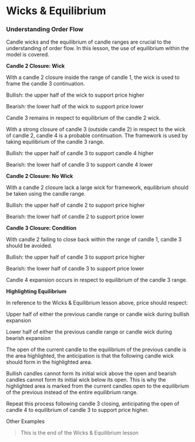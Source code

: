 # Wicks & Equilibrium

### **Understanding Order Flow**

Candle wicks and the equilibrium of candle ranges are crucial to the understanding of order flow. In this lesson, the use of equilibrium within the model is covered.

**Candle 2 Closure: Wick**

With a candle 2 closure inside the range of candle 1, the wick is used to frame the candle 3 continuation.

Bullish: the upper half of the wick to support price higher

Bearish: the lower half of the wick to support price lower

[](.images/9991d114-6152-42f9-4883-bef54303ab00.png)

Candle 3 remains in respect to equilibrium of the candle 2 wick.

[](.images/a35e5b45-6cdd-4b0b-d3eb-84ad21e96f00.png)

With a strong closure of candle 3 (outside candle 2) in respect to the wick of candle 2, candle 4 is a probable continuation. The framework is used by taking equilibrium of the candle 3 range.

Bullish: the upper half of candle 3 to support candle 4 higher

Bearish: the lower half of candle 3 to support candle 4 lower

[](.images/5d1ae91e-654b-49ea-c40f-5c3b119f7700.png)

**Candle 2 Closure: No Wick**

With a candle 2 closure lack a large wick for framework, equilibrium should be taken using the candle range.

Bullish: the upper half of candle 2 to support price higher

Bearish: the lower half of candle 2 to support price lower

[](.images/65c61d58-db0c-4f2b-7e4f-6c66b79aea00.png)

**Candle 3 Closure: Condition**

With candle 2 failing to close back within the range of candle 1, candle 3 should be avoided.

Bullish: the upper half of candle 3 to support price higher

Bearish: the lower half of candle 3 to support price lower

[](.images/37ec0645-33fd-4d2e-dfcd-af6ba731f300.png)

Candle 4 expansion occurs in respect to equilibrium of the candle 3 range.

[](.images/079f04a8-8551-4dd3-d44e-6d7df6ae9300.png)

**Highlighting Equilibrium**

In reference to the Wicks & Equilibrium lesson above, price should respect:

Upper half of either the previous candle range or candle wick during bullish expansion

Lower half of either the previous candle range or candle wick during bearish expansion

[](.images/01ab7dd6-c395-4cd8-7b59-9dc720712a00.png)

The open of the current candle to the equilibrium of the previous candle is the area highlighted, the anticipation is that the following candle wick should form in the highlighted area.

Bullish candles cannot form its initial wick above the open and bearish candles cannot form its initial wick below its open. This is why the highlighted area is marked from the current candles open to the equilibrium of the previous instead of the entire equilibrium range.

[](.images/ab9df169-b5b5-43ed-12f4-45239d579a00.png)

Repeat this process following candle 3 closing, anticipating the open of candle 4 to equilibrium of candle 3 to support price higher.

[](.images/93a20d37-860f-45e9-de1d-d2d820e6ce00.png)

Other Examples

[](.images/0fd173d2-52c6-4c6e-7db8-1f8ab76de600.png)

> This is the end of the Wicks & Equilibrium lesson
>